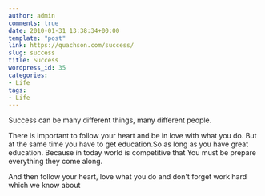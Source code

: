 ```yaml
---
author: admin
comments: true
date: 2010-01-31 13:38:34+00:00
template: "post"
link: https://quachson.com/success/
slug: success
title: Success
wordpress_id: 35
categories:
- Life
tags:
- Life
---
```


Success can be many different things, many different people.

There is important to follow your heart  and be in love with what you  do. But at the same time you have to get education.So as long as you  have great education. Because in today world is competitive that You  must be prepare everything they come along.

And then follow your heart, love what you do and don't forget work hard  which we know about
